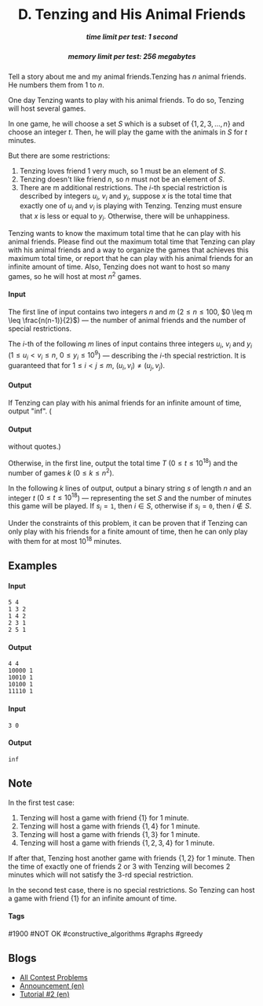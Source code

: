 <h1 style='text-align: center;'> D. Tenzing and His Animal Friends </h1>

<h5 style='text-align: center;'>time limit per test: 1 second</h5>
<h5 style='text-align: center;'>memory limit per test: 256 megabytes</h5>

Tell a story about me and my animal friends.Tenzing has $n$ animal friends. He numbers them from $1$ to $n$.

One day Tenzing wants to play with his animal friends. To do so, Tenzing will host several games.

In one game, he will choose a set $S$ which is a subset of $\{1,2,3,...,n\}$ and choose an integer $t$. Then, he will play the game with the animals in $S$ for $t$ minutes.

But there are some restrictions: 

1. Tenzing loves friend $1$ very much, so $1$ must be an element of $S$.
2. Tenzing doesn't like friend $n$, so $n$ must not be an element of $S$.
3. There are m additional restrictions. The $i$-th special restriction is described by integers $u_i$, $v_i$ and $y_i$, suppose $x$ is the total time that exactly one of $u_i$ and $v_i$ is playing with Tenzing. Tenzing must ensure that $x$ is less or equal to $y_i$. Otherwise, there will be unhappiness.

Tenzing wants to know the maximum total time that he can play with his animal friends. Please find out the maximum total time that Tenzing can play with his animal friends and a way to organize the games that achieves this maximum total time, or report that he can play with his animal friends for an infinite amount of time. Also, Tenzing does not want to host so many games, so he will host at most $n^2$ games.

#### Input

The first line of input contains two integers $n$ and $m$ ($2 \leq n \leq 100$, $0 \leq m \leq \frac{n(n-1)}{2}$) — the number of animal friends and the number of special restrictions.

The $i$-th of the following $m$ lines of input contains three integers $u_i$, $v_i$ and $y_i$ ($1\leq u_i<v_i\leq n$, $0\leq y_i\leq 10^9$) — describing the $i$-th special restriction. It is guaranteed that for $1 \leq i < j \leq m$, $(u_i,v_i) \neq (u_j,v_j)$.

#### Output

If Tenzing can play with his animal friends for an infinite amount of time, output "inf". (
#### Output

 without quotes.)

Otherwise, in the first line, output the total time $T$ ($0 \leq t \leq 10^{18}$) and the number of games $k$ ($0 \leq k \leq n^2$).

In the following $k$ lines of output, output a binary string $s$ of length $n$ and an integer $t$ ($0 \leq t \leq 10^{18}$) — representing the set $S$ and the number of minutes this game will be played. If $s_i=\texttt{1}$, then $i \in S$, otherwise if $s_i=\texttt{0}$, then $i \notin S$.

Under the constraints of this problem, it can be proven that if Tenzing can only play with his friends for a finite amount of time, then he can only play with them for at most $10^{18}$ minutes.

## Examples

#### Input


```text
5 4
1 3 2
1 4 2
2 3 1
2 5 1
```
#### Output


```text
4 4
10000 1
10010 1
10100 1
11110 1
```
#### Input


```text
3 0
```
#### Output


```text
inf
```
## Note

In the first test case: 

1. Tenzing will host a game with friend $\{1\}$ for $1$ minute.
2. Tenzing will host a game with friends $\{1,4\}$ for $1$ minute.
3. Tenzing will host a game with friends $\{1,3\}$ for $1$ minute.
4. Tenzing will host a game with friends $\{1,2,3,4\}$ for $1$ minute.

If after that, Tenzing host another game with friends $\{1,2\}$ for $1$ minute. Then the time of exactly one of friends $2$ or $3$ with Tenzing will becomes $2$ minutes which will not satisfy the $3$-rd special restriction.

In the second test case, there is no special restrictions. So Tenzing can host a game with friend $\{1\}$ for an infinite amount of time.



#### Tags 

#1900 #NOT OK #constructive_algorithms #graphs #greedy 

## Blogs
- [All Contest Problems](../CodeTON_Round_5_(Div._1_+_Div._2,_Rated,_Prizes!).md)
- [Announcement (en)](../blogs/Announcement_(en).md)
- [Tutorial #2 (en)](../blogs/Tutorial_2_(en).md)
